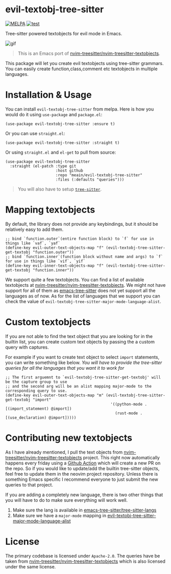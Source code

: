 # evil-textobj-tree-sitter

[![MELPA](https://melpa.org/packages/evil-textobj-treesitter-badge.svg)](https://melpa.org/#/evil-textobj-treesitter)
[![test](https://github.com/meain/evil-textobj-tree-sitter/actions/workflows/test.yaml/badge.svg)](https://github.com/meain/evil-textobj-tree-sitter/actions/workflows/test.yaml)

Tree-sitter powered textobjects for evil mode in Emacs.

![gif](https://meain.io/blog-videos/gifs/evil-textobj-treesitter.gif)

> This is an Emacs port of [nvim-treesitter/nvim-treesitter-textobjects](https://github.com/nvim-treesitter/nvim-treesitter-textobjects).

This package will let you create evil textobjects using tree-sitter
grammars. You can easily create function,class,comment etc textobjects
in multiple languages.

# Installation & Usage

You can install `evil-textobj-tree-sitter` from melpa. Here is how you would do it using `use-package` and `package.el`:

``` emacs-lisp
(use-package evil-textobj-tree-sitter :ensure t)
```

Or you can use `straight.el`:

``` emacs-lisp
(use-package evil-textobj-tree-sitter :straight t)
```

Or using `straight.el` and `el-get` to pull from source:

```emacs-lisp
(use-package evil-textobj-tree-sitter
  :straight (el-patch :type git
                      :host github
                      :repo "meain/evil-textobj-tree-sitter"
                      :files (:defaults "queries")))
```

> You will also have to setup [`tree-sitter`](https://github.com/emacs-tree-sitter/elisp-tree-sitter).

# Mapping textobjects

By default, the library does not provide any keybindings, but it
should be relatively easy to add them.

```emacs-lisp
;; bind `function.outer`(entire function block) to `f` for use in things like `vaf`, `yaf`
(define-key evil-outer-text-objects-map "f" (evil-textobj-tree-sitter-get-textobj "function.outer"))
;; bind `function.inner`(function block without name and args) to `f` for use in things like `vif`, `yif`
(define-key evil-inner-text-objects-map "f" (evil-textobj-tree-sitter-get-textobj "function.inner"))
```

We support quite a few textobjects. You can find a list of available
textobjects at
[nvim-treesitter/nvim-treesitter-textobjects](https://github.com/nvim-treesitter/nvim-treesitter-textobjects#built-in-textobjects).
We might not have support for all of them as
[emacs-tree-sitter](https://github.com/ubolonton/emacs-tree-sitter)
does not yet support all the languages as of now. As for the list of
languages that we support you can check the value of
`evil-textobj-tree-sitter-major-mode-language-alist`.

# Custom textobjects

If you are not able to find the text object that you are looking for
in the builtin list, you can create custom text objects by passing the
a custom query with captures.

For example if you want to create text object to select `import`
statements, you can write something like below. *You will have to
provide the tree-sitter queries for all the languages that you want it
to work for*

``` emacs-lisp
;; The first arguemnt to `evil-textobj-tree-sitter-get-textobj' will be the capture group to use
;; and the second arg will be an alist mapping major-mode to the corresponding query to use.
(define-key evil-outer-text-objects-map "m" (evil-textobj-tree-sitter-get-textobj "import"
                                              '((python-mode . [(import_statement) @import])
                                                (rust-mode . [(use_declaration) @import]))))
```

# Contributing new textobjects

As I have already mentioned, I pull the text objects from
[nvim-treesitter/nvim-treesitter-textobjects](https://github.com/nvim-treesitter/nvim-treesitter-textobjects#built-in-textobjects)
project. This right now automatically happens every friday using a
[Github Action](https://github.com/meain/evil-textobj-tree-sitter/blob/master/.github/workflows/update-queries.yaml)
which will create a new PR on the repo. So if you would like to
update/add the builtin tree-sitter objects, feel free to update them
in the neovim project repository. Unless there is something Emacs
specific I recommend everyone to just submit the new queries to that
project.

If you are adding a completely new language, there is two other things
that you will have to do to make sure everything will work well.

1) Make sure the lang is available in [emacs-tree-sitter/tree-sitter-langs](https://github.com/emacs-tree-sitter/tree-sitter-langs/tree/master/queries)
2) Make sure we have a `major-mode` mapping in [evil-textobj-tree-sitter-major-mode-language-alist](https://github.com/meain/evil-textobj-tree-sitter/blob/d416b3ab8610f179defadd58f5c20fdc65bf21e5/evil-textobj-tree-sitter.el#L40)

# License

The primary codebase is licensed under `Apache-2.0`. The queries have
be taken from
[nvim-treesitter/nvim-treesitter-textobjects](https://github.com/nvim-treesitter/nvim-treesitter-textobjects)
which is also licensed under the same license.
